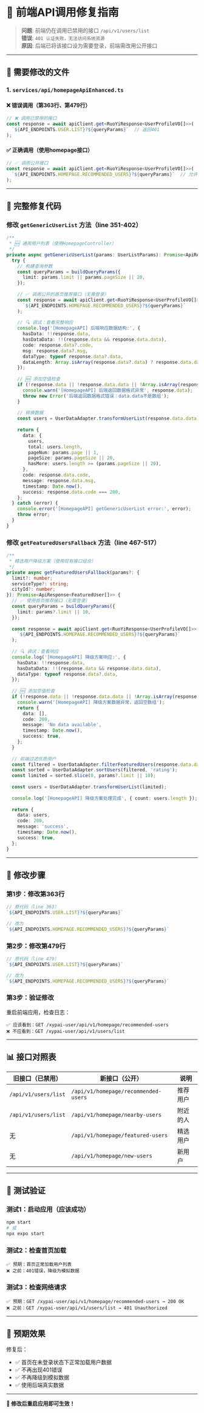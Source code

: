 # 🔧 前端API调用修复指南

> **问题**: 前端仍在调用已禁用的接口 `/api/v1/users/list`  
> **错误**: `401 认证失败，无法访问系统资源`  
> **原因**: 后端已将该接口设为需要登录，前端需改用公开接口

---

## 🎯 需要修改的文件

### 1. `services/api/homepageApiEnhanced.ts`

#### ❌ 错误调用（第363行、第479行）

```typescript
// ❌ 调用已禁用的接口
const response = await apiClient.get<RuoYiResponse<UserProfileVO[]>>(
  `${API_ENDPOINTS.USER.LIST}?${queryParams}`  // 返回401
);
```

#### ✅ 正确调用（使用homepage接口）

```typescript
// ✅ 调用公开接口
const response = await apiClient.get<RuoYiResponse<UserProfileVO[]>>(
  `${API_ENDPOINTS.HOMEPAGE.RECOMMENDED_USERS}?${queryParams}`  // 允许匿名
);
```

---

## 📝 完整修复代码

### 修改 `getGenericUserList` 方法（line 351-402）

```typescript
/**
 * 🆕 通用用户列表（使用HomepageController）
 */
private async getGenericUserList(params: UserListParams): Promise<ApiResponse<UserListResponse>> {
  try {
    // 构建查询参数
    const queryParams = buildQueryParams({
      limit: params.limit || params.pageSize || 20,
    });
    
    // ✅ 调用公开的首页推荐接口（无需登录）
    const response = await apiClient.get<RuoYiResponse<UserProfileVO[]>>(
      `${API_ENDPOINTS.HOMEPAGE.RECOMMENDED_USERS}?${queryParams}`
    );
    
    // 🔍 调试：查看完整响应
    console.log('[HomepageAPI] 后端响应数据结构:', {
      hasData: !!response.data,
      hasDataData: !!(response.data && response.data.data),
      code: response.data?.code,
      msg: response.data?.msg,
      dataType: typeof response.data?.data,
      dataLength: Array.isArray(response.data?.data) ? response.data.data.length : 'not-array',
    });
    
    // 🆕 添加空值检查
    if (!response.data || !response.data.data || !Array.isArray(response.data.data)) {
      console.warn('[HomepageAPI] 后端返回数据格式异常', response.data);
      throw new Error('后端返回数据格式错误：data.data不是数组');
    }
    
    // 转换数据
    const users = UserDataAdapter.transformUserList(response.data.data);
    
    return {
      data: {
        users,
        total: users.length,
        pageNum: params.page || 1,
        pageSize: params.pageSize || 20,
        hasMore: users.length >= (params.pageSize || 20),
      },
      code: response.data.code,
      message: response.data.msg,
      timestamp: Date.now(),
      success: response.data.code === 200,
    };
  } catch (error) {
    console.error('[HomepageAPI] getGenericUserList error:', error);
    throw error;
  }
}
```

### 修改 `getFeaturedUsersFallback` 方法（line 467-517）

```typescript
/**
 * 精选用户降级方案（使用现有接口组合）
 */
private async getFeaturedUsersFallback(params?: {
  limit?: number;
  serviceType?: string;
  cityId?: number;
}): Promise<ApiResponse<FeaturedUser[]>> {
  // ✅ 使用首页推荐接口（无需登录）
  const queryParams = buildQueryParams({
    limit: params?.limit || 10,
  });
  
  const response = await apiClient.get<RuoYiResponse<UserProfileVO[]>>(
    `${API_ENDPOINTS.HOMEPAGE.RECOMMENDED_USERS}?${queryParams}`
  );
  
  // 🔍 调试：查看响应
  console.log('[HomepageAPI] 降级方案响应:', {
    hasData: !!response.data,
    hasDataData: !!(response.data && response.data.data),
    dataType: typeof response.data?.data,
  });
  
  // 🆕 添加空值检查
  if (!response.data || !response.data.data || !Array.isArray(response.data.data)) {
    console.warn('[HomepageAPI] 降级方案数据异常，返回空数组');
    return {
      data: [],
      code: 200,
      message: 'No data available',
      timestamp: Date.now(),
      success: true,
    };
  }
  
  // 前端过滤优质用户
  const filtered = UserDataAdapter.filterFeaturedUsers(response.data.data);
  const sorted = UserDataAdapter.sortUsers(filtered, 'rating');
  const limited = sorted.slice(0, params?.limit || 10);
  
  const users = UserDataAdapter.transformUserList(limited);
  
  console.log('[HomepageAPI] 降级方案处理完成', { count: users.length });
  
  return {
    data: users,
    code: 200,
    message: 'success',
    timestamp: Date.now(),
    success: true,
  };
}
```

---

## 🔧 修改步骤

### 第1步：修改第363行
```typescript
// 原代码（line 363）
`${API_ENDPOINTS.USER.LIST}?${queryParams}`

// 改为
`${API_ENDPOINTS.HOMEPAGE.RECOMMENDED_USERS}?${queryParams}`
```

### 第2步：修改第479行
```typescript
// 原代码（line 479）
`${API_ENDPOINTS.USER.LIST}?${queryParams}`

// 改为
`${API_ENDPOINTS.HOMEPAGE.RECOMMENDED_USERS}?${queryParams}`
```

### 第3步：验证修改

重启前端应用，检查日志：
```
✅ 应该看到：GET /xypai-user/api/v1/homepage/recommended-users
❌ 不应看到：GET /xypai-user/api/v1/users/list
```

---

## 📊 接口对照表

| 旧接口（已禁用） | 新接口（公开） | 说明 |
|-----------------|---------------|------|
| `/api/v1/users/list` | `/api/v1/homepage/recommended-users` | 推荐用户 |
| `/api/v1/users/list` | `/api/v1/homepage/nearby-users` | 附近的人 |
| 无 | `/api/v1/homepage/featured-users` | 精选用户 |
| 无 | `/api/v1/homepage/new-users` | 新用户 |

---

## 🧪 测试验证

### 测试1：启动应用（应该成功）
```bash
npm start
# 或
npx expo start
```

### 测试2：检查首页加载
```
✅ 预期：首页正常加载用户列表
❌ 之前：401错误，降级为模拟数据
```

### 测试3：检查网络请求
```
✅ 预期：GET /xypai-user/api/v1/homepage/recommended-users → 200 OK
❌ 之前：GET /xypai-user/api/v1/users/list → 401 Unauthorized
```

---

## 🎯 预期效果

修复后：
- ✅ 首页在未登录状态下正常加载用户数据
- ✅ 不再出现401错误
- ✅ 不再降级到模拟数据
- ✅ 使用后端真实数据

---

**🚀 修改后重启应用即可生效！**


